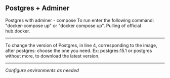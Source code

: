 **Postgres + Adminer**
----------------------
 Postgres with adminer - compose
 To run enter the following command: "docker-compose up" or "docker compose up".
 Pulling of official hub.docker.
 
-------
To change the version of Postgres, in line 4, corresponding to the image, after postgres: choose the one you need.
Ex: postgres:15.1 or postgres without more, to download the latest version.

------
_Configure environments as needed_
